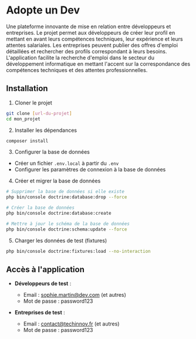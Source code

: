 # Adopte un Dev

Une plateforme innovante de mise en relation entre développeurs et entreprises. Le projet permet aux développeurs de créer leur profil en mettant en avant leurs compétences techniques, leur expérience et leurs attentes salariales. Les entreprises peuvent publier des offres d'emploi détaillées et rechercher des profils correspondant à leurs besoins. L'application facilite la recherche d'emploi dans le secteur du développement informatique en mettant l'accent sur la correspondance des compétences techniques et des attentes professionnelles.

## Installation

1. Cloner le projet
```bash
git clone [url-du-projet]
cd mon_projet
```

2. Installer les dépendances
```bash
composer install
```

3. Configurer la base de données
- Créer un fichier `.env.local` à partir du `.env`
- Configurer les paramètres de connexion à la base de données

4. Créer et migrer la base de données
```bash
# Supprimer la base de données si elle existe
php bin/console doctrine:database:drop --force

# Créer la base de données
php bin/console doctrine:database:create

# Mettre à jour le schéma de la base de données
php bin/console doctrine:schema:update --force
```


5. Charger les données de test (fixtures)
```bash
php bin/console doctrine:fixtures:load --no-interaction
```

## Accès à l'application

- **Développeurs de test** :
  - Email : sophie.martin@dev.com (et autres)
  - Mot de passe : password123

- **Entreprises de test** :
  - Email : contact@techinnov.fr (et autres)
  - Mot de passe : password123
